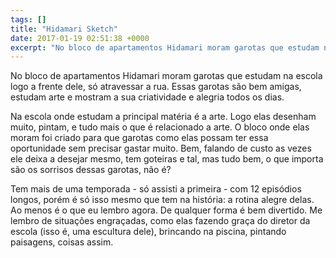 ```yaml
---
tags: []
title: "Hidamari Sketch"
date: 2017-01-19 02:51:38 +0000
excerpt: "No bloco de apartamentos Hidamari moram garotas que estudam na escola logo a frente dele, só atravessar a rua. Essas garotas são bem..."
---
```


No bloco de apartamentos Hidamari moram garotas que estudam na escola logo a frente dele, só atravessar a rua. Essas garotas são bem amigas, estudam arte e mostram a sua criatividade e alegria todos os dias.

Na escola onde estudam a principal matéria é a arte. Logo elas desenham muito, pintam, e tudo mais o que é relacionado a arte. O bloco onde elas moram foi criado para que garotas como elas possam ter essa oportunidade sem precisar gastar muito. Bem, falando de custo as vezes ele deixa a desejar mesmo, tem goteiras e tal, mas tudo bem, o que importa são os sorrisos dessas garotas, não é?

Tem mais de uma temporada - só assisti a primeira - com 12 episódios longos, porém é só isso mesmo que tem na história: a rotina alegre delas. Ao menos é o que eu lembro agora. De qualquer forma é bem divertido. Me lembro de situações engraçadas, como elas fazendo graça do diretor da escola (isso é, uma escultura dele), brincando na piscina, pintando paisagens, coisas assim.